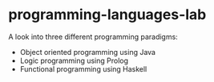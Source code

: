 # programming-languages-lab

A look into three different programming paradigms:
  - Object oriented programming using Java
  - Logic programming using Prolog
  - Functional programming using Haskell
